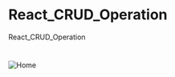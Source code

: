 # React_CRUD_Operation
React_CRUD_Operation 

#
![Home](https://github.com/Adeshkanthali/React_SpringBoot_CRUD_Operation/assets/92244882/43201d35-5726-47bc-a0e8-f84c3747fc94)
